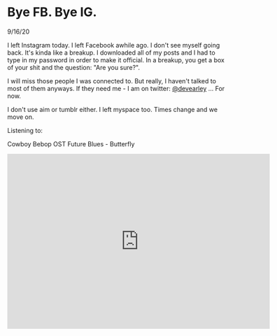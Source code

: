 # Bye FB. Bye IG.

9/16/20

I left Instagram today. I left Facebook awhile ago. I don't see myself going back. It's kinda like a breakup. I downloaded all of my posts and I had to type in my password in order to make it official. In a breakup, you get a box of your shit and the question: "Are you sure?".

I will miss those people I was connected to. But really, I haven't talked to most of them anyways. If they need me - I am on twitter: [@devearley](https://twitter.com/devearley) ... For now.

 I don't use aim or tumblr either. I left myspace too. Times change and we move on.

Listening to:

Cowboy Bebop OST Future Blues - Butterfly

<iframe width="600" height="400" src="https://www.youtube.com/embed/SHOs1nNm4pQ" frameborder="0" allow="accelerometer; autoplay; clipboard-write; encrypted-media; gyroscope; picture-in-picture" allowfullscreen></iframe>